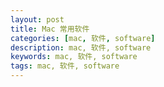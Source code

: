 ```yaml
---
layout: post
title: Mac 常用软件
categories: [mac, 软件, software]
description: mac, 软件, software
keywords: mac, 软件, software
tags: mac, 软件, software
---
```


```txt

```